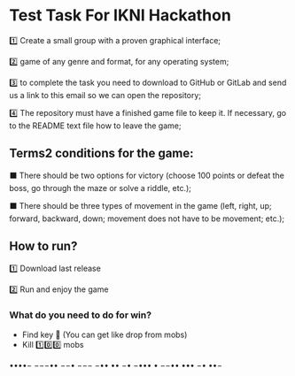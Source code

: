 # Test Task For IKNI Hackathon


1️⃣ Create a small group with a proven graphical interface;

2️⃣ game of any genre and format, for any operating system;

3️⃣ to complete the task you need to download to GitHub or GitLab and send us a link to this email so we can open the repository;

4️⃣ The repository must have a finished game file to keep it. If necessary, go to the README text file how to leave the game;
 
## Terms️2 conditions for the game:

⬛ There should be two options for victory (choose 100 points or defeat the boss, go through the maze or solve a riddle, etc.);

⬛ There should be three types of movement in the game (left, right, up; forward, backward, down; movement does not have to be movement; etc.);

## How to run?

1️⃣ Download last release

2️⃣ Run and enjoy the game

### What do you need to do for win?

 - Find key 🔑 (You can get like drop from mobs)
 - Kill 1️⃣0️⃣0️⃣ mobs




••••− −−−••   −−• −−− −•• •• −•   −••• • −−••   ••• −• ••− 
